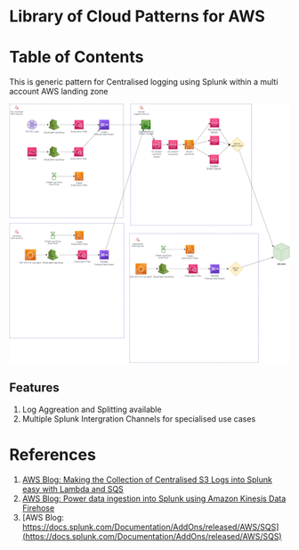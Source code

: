 # Library of Cloud Patterns for AWS

# Table of Contents

This is generic pattern for Centralised logging using Splunk within a multi account AWS landing zone

![Logging](./static/02-centralised-logging-splunk.png)

## Features

1. Log Aggreation and Splitting available
1. Multiple Splunk Intergration Channels for specialised use cases  

# References

1. [AWS Blog: Making the Collection of Centralised S3 Logs into Splunk easy with Lambda and SQS](https://www.splunk.com/en_us/blog/tips-and-tricks/making-the-collection-of-centralised-s3-logs-into-splunk-easy-with-lambda-and-sqs.html)
1. [AWS Blog: Power data ingestion into Splunk using Amazon Kinesis Data Firehose](https://aws.amazon.com/blogs/big-data/power-data-ingestion-into-splunk-using-amazon-kinesis-data-firehose/)
1. [AWS Blog: https://docs.splunk.com/Documentation/AddOns/released/AWS/SQS](https://docs.splunk.com/Documentation/AddOns/released/AWS/SQS)
